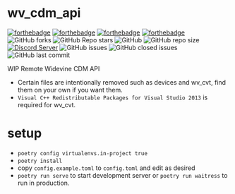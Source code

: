 # wv_cdm_api

[![forthebadge](https://forthebadge.com/images/badges/built-by-neckbeards.svg)](https://forthebadge.com)
[![forthebadge](https://forthebadge.com/images/badges/contains-cat-gifs.svg)](https://forthebadge.com)
[![forthebadge](https://forthebadge.com/images/badges/designed-in-ms-paint.svg)](https://forthebadge.com)
[![forthebadge](https://forthebadge.com/images/badges/made-with-python.svg)](https://forthebadge.com)
![GitHub forks](https://img.shields.io/github/forks/GetWVKeys/wv_cdm_api?style=for-the-badge)
![GitHub Repo stars](https://img.shields.io/github/stars/GetWVKeys/wv_cdm_api?style=for-the-badge)
![GitHub](https://img.shields.io/github/license/GetWVKeys/wv_cdm_api?style=for-the-badge)
![GitHub repo size](https://img.shields.io/github/repo-size/GetWVKeys/wv_cdm_api.svg?style=plastic)
[![Discord Server](https://discordapp.com/api/guilds/948675767754174465/embed.png)](https://discord.gg/UEt4R3nPJN)
![GitHub issues](https://img.shields.io/github/issues/GetWVKeys/wv_cdm_api.svg?style=plastic)
![GitHub closed issues](https://img.shields.io/github/issues-closed-raw/GetWVKeys/wv_cdm_api.svg?style=plastic)
![GitHub last commit](https://img.shields.io/github/last-commit/GetWVKeys/wv_cdm_api.svg?style=plastic)

WIP Remote Widevine CDM API

- Certain files are intentionally removed such as devices and wv_cvt, find them on your own if you want them.
- `Visual C++ Redistributable Packages for Visual Studio 2013` is required for wv_cvt.

# setup

- `poetry config virtualenvs.in-project true`
- `poetry install`
- copy `config.example.toml` to `config.toml` and edit as desired
- `poetry run serve` to start development server or `poetry run waitress` to run in production.
